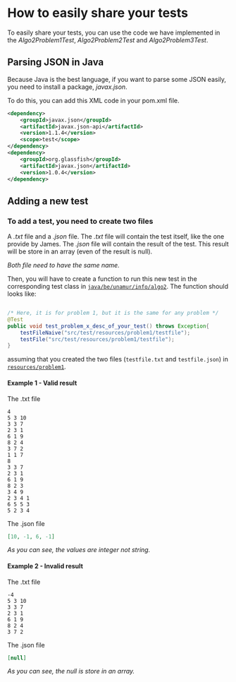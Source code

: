 # How to easily share your tests

To easily share your tests, you can use the code we have implemented in the _Algo2Problem1Test_, _Algo2Problem2Test_ and _Algo2Problem3Test_.

## Parsing JSON in Java
Because Java is the best language, if you want to parse some JSON easily, you need to install a package, *javax.json*.

To do this, you can add this XML code in your pom.xml file.

```xml
<dependency>
    <groupId>javax.json</groupId>
    <artifactId>javax.json-api</artifactId>
    <version>1.1.4</version>
    <scope>test</scope>
</dependency>
<dependency>
    <groupId>org.glassfish</groupId>
    <artifactId>javax.json</artifactId>
    <version>1.0.4</version>
</dependency>
```

## Adding a new test
### To add a test, you need to create two files
A _.txt_ file and a _.json_ file. The _.txt_ file will contain the test itself, like the one provide
by James.
The _.json_ file will contain the result of the test. This result will be store in an array (even of the result is null).

*Both file need to have the same name.*

Then, you will have to create a function to run this new test in the corresponding test class in [`java/be/unamur/info/algo2`](java/be/unamur/info/algo2).
The function should looks like:

```java

/* Here, it is for problem 1, but it is the same for any problem */
@Test
public void test_problem_x_desc_of_your_test() throws Exception{
    testFileNaive("src/test/resources/problem1/testfile");
    testFile("src/test/resources/problem1/testfile");
}
```

assuming that you created the two files (`testfile.txt` and `testfile.json`) in [`resources/problem1`](resources/problem1).

#### Example 1 - Valid result

The .txt file
```text
4
5 3 10
3 3 7
2 3 1
6 1 9
8 2 4
3 7 2
1 1 7
8
3 3 7
2 3 1
6 1 9
8 2 3
3 4 9
2 3 4 1
6 5 5 3
5 2 3 4
``` 

The .json file
```json
[10, -1, 6, -1]
```

_As you can see, the values are integer not string._

#### Example 2 - Invalid result

The .txt file
```text
-4
5 3 10
3 3 7
2 3 1
6 1 9
8 2 4
3 7 2
``` 

The .json file
```json
[null]
```

_As you can see, the null is store in an array._

